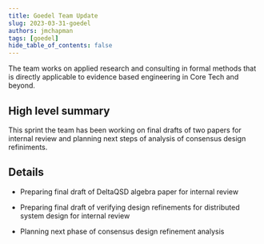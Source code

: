 ```yaml
---
title: Goedel Team Update
slug: 2023-03-31-goedel
authors: jmchapman
tags: [goedel]
hide_table_of_contents: false
---
```


The team works on applied research and consulting in formal methods
that is directly applicable to evidence based engineering in Core Tech
and beyond.

## High level summary

This sprint the team has been working on final drafts of two papers
for internal review and planning next steps of analysis of consensus
design refiniments.

## Details

* Preparing final draft of DeltaQSD algebra paper for internal review

* Preparing final draft of verifying design refinements for
  distributed system design for internal review

* Planning next phase of consensus design refinement analysis
